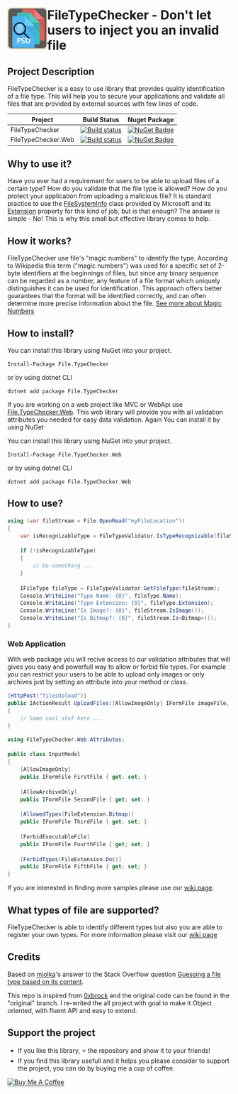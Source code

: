 <h1><img src="https://raw.githubusercontent.com/AJMitev/FileTypeChecker/master/tools/FileTypeCheckerLogo-150.png" align="left" alt="FileTypeChecker" width="90">FileTypeChecker - Don't let users to inject you an invalid file</h1>

## Project Description

FileTypeChecker is a easy to use library that provides quality identification of a file type. This will help you to secure your applications and validate all files that are provided by external sources with few lines of code.

| Project             | Build Status                                                                                                                                      | Nuget Package                                                                                                              |
| ------------------- | ------------------------------------------------------------------------------------------------------------------------------------------------- | -------------------------------------------------------------------------------------------------------------------------- |
| FileTypeChecker     | [![Build status](https://ci.appveyor.com/api/projects/status/jx9bcrxs95srhxsj?svg=true)](https://ci.appveyor.com/project/AJMitev/filetypechecker) | [![NuGet Badge](https://buildstats.info/nuget/File.TypeChecker)](https://www.nuget.org/packages/File.TypeChecker/)         |
| FileTypeChecker.Web | [![Build status](https://ci.appveyor.com/api/projects/status/jx9bcrxs95srhxsj?svg=true)](https://ci.appveyor.com/project/AJMitev/filetypechecker) | [![NuGet Badge](https://buildstats.info/nuget/File.TypeChecker.Web)](https://www.nuget.org/packages/File.TypeChecker.Web/) |

## Why to use it?

Have you ever had a requirement for users to be able to upload files of a certain type? How do you validate that the file type is allowed? How do you protect your application from uploading a malicious file? It is standard practice to use the [FileSystemInfo](https://docs.microsoft.com/en-us/dotnet/api/system.io.fileinfo?view=netcore-3.1#definition) class provided by Microsoft and its [Extension](https://docs.microsoft.com/en-us/dotnet/api/system.io.filesysteminfo.extension?view=netcore-3.1#System_IO_FileSystemInfo_Extension) property for this kind of job, but is that enough? The answer is simple - No! This is why this small but effective library comes to help.

## How it works?

FileTypeChecker use file's "magic numbers" to identify the type. According to Wikipedia this term ("magic numbers") was used for a specific set of 2-byte identifiers at the beginnings of files, but since any binary sequence can be regarded as a number, any feature of a file format which uniquely distinguishes it can be used for identification. This approach offers better guarantees that the format will be identified correctly, and can often determine more precise information about the file. [See more about Magic Numbers](https://en.wikipedia.org/wiki/File_format#Magic_number)

## How to install?

You can install this library using NuGet into your project.

```nuget
Install-Package File.TypeChecker
```

or by using dotnet CLI

```
dotnet add package File.TypeChecker
```

If you are working on a web project like MVC or WebApi use [File.TypeChecker.Web](https://www.nuget.org/packages/File.TypeChecker.Web/). This web library will provide you with all validation attributes you needed for easy data validation. Again You can install it by using NuGet

You can install this library using NuGet into your project.

```nuget
Install-Package File.TypeChecker.Web
```

or by using dotnet CLI

```
dotnet add package File.TypeChecker.Web
```

## How to use?

```c#
using (var fileStream = File.OpenRead("myFileLocation"))
{
    var isRecognizableType = FileTypeValidator.IsTypeRecognizable(fileStream);

    if (!isRecognizableType)
    {
        // Do something ...
    }

    IFileType fileType = FileTypeValidator.GetFileType(fileStream);
    Console.WriteLine("Type Name: {0}", fileType.Name);
    Console.WriteLine("Type Extension: {0}", fileType.Extension);
    Console.WriteLine("Is Image?: {0}", fileStream.IsImage());
    Console.WriteLine("Is Bitmap?: {0}", fileStream.Is<Bitmap>());
}
```

### Web Application

With web package you will recive access to our validation attributes that will gives you easy and powerfull way to allow or forbid file types. For example you can restrict your users to be able to upload only images or only archives just by setting an attribute into your method or class.

```c#
[HttpPost("filesUpload")]
public IActionResult UploadFiles([AllowImageOnly] IFormFile imageFile, [AllowArchiveOnly] IFormFilarchiveFile)
{
    // Some cool stuf here ...
}
```

```c#
using FileTypeChecker.Web.Attributes;

public class InputModel
{
    [AllowImageOnly]
    public IFormFile FirstFile { get; set; }

    [AllowArchiveOnly]
    public IFormFile SecondFile { get; set; }

    [AllowedTypes(FileExtension.Bitmap)]
    public IFormFile ThirdFile { get; set; }

    [ForbidExecutableFile]
    public IFormFile FourthFile { get; set; }

    [ForbidTypes(FileExtension.Doc)]
    public IFormFile FifthFile { get; set; }
}
```

If you are interested in finding more samples please use our [wiki page](https://github.com/AJMitev/FileTypeChecker/wiki/How-to-use%3F).

## What types of file are supported?

FileTypeChecker is able to identify different types but also you are able to register your own types. For more information please visit our [wiki page](https://github.com/AJMitev/FileTypeChecker/wiki/What-types-of-file-are-supported%3F)

## Credits

Based on [mjolka](https://github.com/mjolka)'s answer to the Stack Overflow question [Guessing a file type based on its content](http://codereview.stackexchange.com/questions/85054/guessing-a-file-type-based-on-its-content).

This repo is inspired from [0xbrock](https://github.com/0xbrock/FileTypeChecker) and the original code can be found in the "original" branch. I re-writed the all project with goal to make it Object oriented, with fluent API and easy to extend.

## Support the project

- If you like this library, ⭐️ the repository and show it to your friends!
- If you find this library usefull and it helps you please consider to support the project, you can do by buying me a cup of coffee.

<a href="https://www.buymeacoffee.com/ajmitev" target="_blank"><img src="https://www.buymeacoffee.com/assets/img/custom_images/orange_img.png" alt="Buy Me A Coffee" style="height: 41px !important;width: 174px !important;box-shadow: 0px 3px 2px 0px rgba(190, 190, 190, 0.5) !important;-webkit-box-shadow: 0px 3px 2px 0px rgba(190, 190, 190, 0.5) !important;" ></a>
